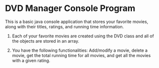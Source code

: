 # DVD Manager Console Program


This is a basic java console application that stores your favorite movies, along with their titles, ratings, and running time information.


1. Each of your favorite movies are created using the DVD class and all of the objects are stored in an array.

2. You have the following functionalities: Add/modify a movie, delete a movie, get the total running time for all movies, and get all the movies with a given rating. 

